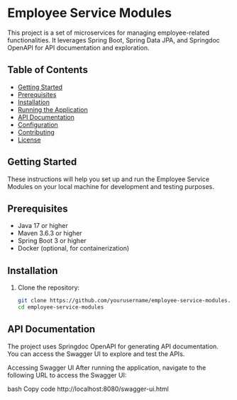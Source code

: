 # Employee Service Modules

This project is a set of microservices for managing employee-related functionalities. It leverages Spring Boot, Spring Data JPA, and Springdoc OpenAPI for API documentation and exploration.

## Table of Contents

- [Getting Started](#getting-started)
- [Prerequisites](#prerequisites)
- [Installation](#installation)
- [Running the Application](#running-the-application)
- [API Documentation](#api-documentation)
- [Configuration](#configuration)
- [Contributing](#contributing)
- [License](#license)

## Getting Started

These instructions will help you set up and run the Employee Service Modules on your local machine for development and testing purposes.

## Prerequisites

- Java 17 or higher
- Maven 3.6.3 or higher
- Spring Boot 3 or higher
- Docker (optional, for containerization)

## Installation

1. Clone the repository:
   ```sh
   git clone https://github.com/yourusername/employee-service-modules.git
   cd employee-service-modules


## API Documentation
The project uses Springdoc OpenAPI for generating API documentation. You can access the Swagger UI to explore and test the APIs.

Accessing Swagger UI
After running the application, navigate to the following URL to access the Swagger UI:

bash
Copy code
http://localhost:8080/swagger-ui.html